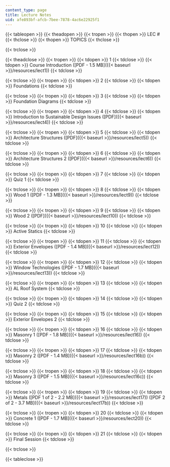 ```yaml
---
content_type: page
title: Lecture Notes
uid: afe893bf-afcb-7bee-7878-4ac6e22925f1
---
```


{{< tableopen >}}
{{< theadopen >}}
{{< tropen >}}
{{< thopen >}}
LEC #
{{< thclose >}}
{{< thopen >}}
TOPICS
{{< thclose >}}

{{< trclose >}}

{{< theadclose >}}
{{< tropen >}}
{{< tdopen >}}
1
{{< tdclose >}}
{{< tdopen >}}
Course Introduction ([PDF - 1.5 MB]({{< baseurl >}}/resources/lect1))
{{< tdclose >}}

{{< trclose >}}
{{< tropen >}}
{{< tdopen >}}
2
{{< tdclose >}}
{{< tdopen >}}
Foundations
{{< tdclose >}}

{{< trclose >}}
{{< tropen >}}
{{< tdopen >}}
3
{{< tdclose >}}
{{< tdopen >}}
Foundation Diagrams
{{< tdclose >}}

{{< trclose >}}
{{< tropen >}}
{{< tdopen >}}
4
{{< tdclose >}}
{{< tdopen >}}
Introduction to Sustainable Design Issues ([PDF]({{< baseurl >}}/resources/lect4))
{{< tdclose >}}

{{< trclose >}}
{{< tropen >}}
{{< tdopen >}}
5
{{< tdclose >}}
{{< tdopen >}}
Architecture Structures ([PDF]({{< baseurl >}}/resources/lect5))
{{< tdclose >}}

{{< trclose >}}
{{< tropen >}}
{{< tdopen >}}
6
{{< tdclose >}}
{{< tdopen >}}
Architecture Structures 2 ([PDF]({{< baseurl >}}/resources/lect6))
{{< tdclose >}}

{{< trclose >}}
{{< tropen >}}
{{< tdopen >}}
7
{{< tdclose >}}
{{< tdopen >}}
Quiz 1
{{< tdclose >}}

{{< trclose >}}
{{< tropen >}}
{{< tdopen >}}
8
{{< tdclose >}}
{{< tdopen >}}
Wood 1 ([PDF - 1.3 MB]({{< baseurl >}}/resources/lect9))
{{< tdclose >}}

{{< trclose >}}
{{< tropen >}}
{{< tdopen >}}
9
{{< tdclose >}}
{{< tdopen >}}
Wood 2 ([PDF]({{< baseurl >}}/resources/lect10))
{{< tdclose >}}

{{< trclose >}}
{{< tropen >}}
{{< tdopen >}}
10
{{< tdclose >}}
{{< tdopen >}}
Active Statics
{{< tdclose >}}

{{< trclose >}}
{{< tropen >}}
{{< tdopen >}}
11
{{< tdclose >}}
{{< tdopen >}}
Exterior Envelopes ([PDF - 1.4 MB]({{< baseurl >}}/resources/lect12))
{{< tdclose >}}

{{< trclose >}}
{{< tropen >}}
{{< tdopen >}}
12
{{< tdclose >}}
{{< tdopen >}}
Window Technologies ([PDF - 1.7 MB]({{< baseurl >}}/resources/lect13))
{{< tdclose >}}

{{< trclose >}}
{{< tropen >}}
{{< tdopen >}}
13
{{< tdclose >}}
{{< tdopen >}}
AL Roof System
{{< tdclose >}}

{{< trclose >}}
{{< tropen >}}
{{< tdopen >}}
14
{{< tdclose >}}
{{< tdopen >}}
Quiz 2
{{< tdclose >}}

{{< trclose >}}
{{< tropen >}}
{{< tdopen >}}
15
{{< tdclose >}}
{{< tdopen >}}
Exterior Envelopes 2
{{< tdclose >}}

{{< trclose >}}
{{< tropen >}}
{{< tdopen >}}
16
{{< tdclose >}}
{{< tdopen >}}
Masonry 1 ([PDF - 1.8 MB]({{< baseurl >}}/resources/lect16))
{{< tdclose >}}

{{< trclose >}}
{{< tropen >}}
{{< tdopen >}}
17
{{< tdclose >}}
{{< tdopen >}}
Masonry 2 ([PDF - 1.4 MB]({{< baseurl >}}/resources/lect16b))
{{< tdclose >}}

{{< trclose >}}
{{< tropen >}}
{{< tdopen >}}
18
{{< tdclose >}}
{{< tdopen >}}
Masonry 3 ([PDF - 1.5 MB]({{< baseurl >}}/resources/lect16c))
{{< tdclose >}}

{{< trclose >}}
{{< tropen >}}
{{< tdopen >}}
19
{{< tdclose >}}
{{< tdopen >}}
Metals ([PDF 1 of 2 - 2.2 MB]({{< baseurl >}}/resources/lect17)) ([PDF 2 of 2 - 3.7 MB]({{< baseurl >}}/resources/lect17b))
{{< tdclose >}}

{{< trclose >}}
{{< tropen >}}
{{< tdopen >}}
20
{{< tdclose >}}
{{< tdopen >}}
Concrete 1 ([PDF - 1.7 MB]({{< baseurl >}}/resources/lect20))
{{< tdclose >}}

{{< trclose >}}
{{< tropen >}}
{{< tdopen >}}
21
{{< tdclose >}}
{{< tdopen >}}
Final Session
{{< tdclose >}}

{{< trclose >}}

{{< tableclose >}}